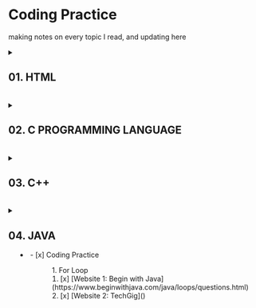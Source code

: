 # Coding Practice

making notes on every topic I read, and updating here

<details>
<summary><h2> 01. HTML</h2></summary>
<ul>
<li> - [x] Introduction </li>
<li> - [x] Document Syntax </li>
<li> - [x] Elements </li>
<li> - [x] Basics </li>
<li> - [x] Headings </li>
<li> - [x] Paragraph </li>
<li> - [x] Links </li>
<li> - [x] Empty Elements </li>
<li> - [x] !Case Sensitive </li>
<li> - [x] Standard Practice </li>
<li> - [x] Attributes </li>
</ul>
</details>
<br>

<details>
<summary><h2> 02. C PROGRAMMING LANGUAGE </h2></summary>
<ul>
<li> - [x] Introduction </li>
</ul>
</details>
<br>

<details>
<summary><h2> 03. C++ </h2></summary>
<ul>
<li> - [x] Introduction </li>
</ul>
</details>
<br>

<details>
<summary><h2> 04. JAVA </h2></sumamry>
<ul>
<li> - [x] Coding Practice </li>
        <ol style="margin-left: 40px;"> 1. For Loop
            <li>[x] [Website 1: Begin with Java](https://www.beginwithjava.com/java/loops/questions.html) </li>
            <li>[x] [Website 2: TechGig]() </li>
        </ol>
</ul>
</details>
